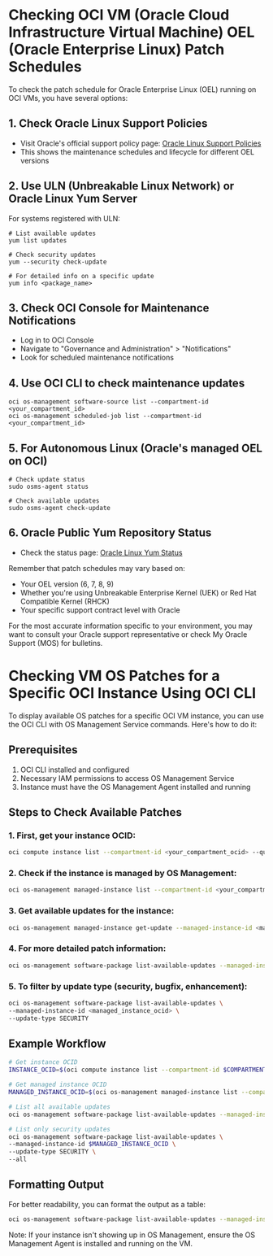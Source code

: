 # Checking OCI VM (Oracle Cloud Infrastructure Virtual Machine) OEL (Oracle Enterprise Linux) Patch Schedules

To check the patch schedule for Oracle Enterprise Linux (OEL) running on OCI VMs, you have several options:

## 1. Check Oracle Linux Support Policies
- Visit Oracle's official support policy page: [Oracle Linux Support Policies](https://www.oracle.com/linux/support-policies/)
- This shows the maintenance schedules and lifecycle for different OEL versions

## 2. Use ULN (Unbreakable Linux Network) or Oracle Linux Yum Server
For systems registered with ULN:
```
# List available updates
yum list updates

# Check security updates
yum --security check-update

# For detailed info on a specific update
yum info <package_name>
```

## 3. Check OCI Console for Maintenance Notifications
- Log in to OCI Console
- Navigate to "Governance and Administration" > "Notifications"
- Look for scheduled maintenance notifications

## 4. Use OCI CLI to check maintenance updates
```
oci os-management software-source list --compartment-id <your_compartment_id>
oci os-management scheduled-job list --compartment-id <your_compartment_id>
```

## 5. For Autonomous Linux (Oracle's managed OEL on OCI)
```
# Check update status
sudo osms-agent status

# Check available updates
sudo osms-agent check-update
```

## 6. Oracle Public Yum Repository Status
- Check the status page: [Oracle Linux Yum Status](https://yum.oracle.com/)

Remember that patch schedules may vary based on:
- Your OEL version (6, 7, 8, 9)
- Whether you're using Unbreakable Enterprise Kernel (UEK) or Red Hat Compatible Kernel (RHCK)
- Your specific support contract level with Oracle

For the most accurate information specific to your environment, you may want to consult your Oracle support representative or check My Oracle Support (MOS) for bulletins.


# Checking VM OS Patches for a Specific OCI Instance Using OCI CLI

To display available OS patches for a specific OCI VM instance, you can use the OCI CLI with OS Management Service commands. Here's how to do it:

## Prerequisites
1. OCI CLI installed and configured
2. Necessary IAM permissions to access OS Management Service
3. Instance must have the OS Management Agent installed and running

## Steps to Check Available Patches

### 1. First, get your instance OCID:
```bash
oci compute instance list --compartment-id <your_compartment_ocid> --query "data[?\"display-name\"=='<your_instance_name>'].id" --output json
```

### 2. Check if the instance is managed by OS Management:
```bash
oci os-management managed-instance list --compartment-id <your_compartment_ocid> --query "data[?\"display-name\"=='<your_instance_name>']"
```

### 3. Get available updates for the instance:
```bash
oci os-management managed-instance get-update --managed-instance-id <managed_instance_ocid>
```

### 4. For more detailed patch information:
```bash
oci os-management software-package list-available-updates --managed-instance-id <managed_instance_ocid>
```

### 5. To filter by update type (security, bugfix, enhancement):
```bash
oci os-management software-package list-available-updates \
--managed-instance-id <managed_instance_ocid> \
--update-type SECURITY
```

## Example Workflow

```bash
# Get instance OCID
INSTANCE_OCID=$(oci compute instance list --compartment-id $COMPARTMENT_OCID --query "data[?\"display-name\"=='my-vm-instance'].id" --raw-output)

# Get managed instance OCID
MANAGED_INSTANCE_OCID=$(oci os-management managed-instance list --compartment-id $COMPARTMENT_OCID --query "data[?\"compute-instance-id\"=='$INSTANCE_OCID'].id" --raw-output)

# List all available updates
oci os-management software-package list-available-updates --managed-instance-id $MANAGED_INSTANCE_OCID --all

# List only security updates
oci os-management software-package list-available-updates \
--managed-instance-id $MANAGED_INSTANCE_OCID \
--update-type SECURITY \
--all
```

## Formatting Output

For better readability, you can format the output as a table:

```bash
oci os-management software-package list-available-updates --managed-instance-id $MANAGED_INSTANCE_OCID --all --output table --query "data [*].{PackageName:name, UpdateType:\"update-type\", Version:version}"
```

Note: If your instance isn't showing up in OS Management, ensure the OS Management Agent is installed and running on the VM.